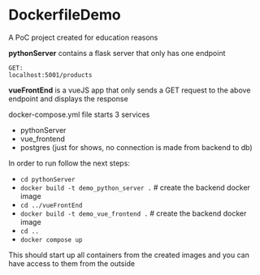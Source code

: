 # DockerfileDemo

A PoC project created for education reasons

**pythonServer** contains a flask server that only has one endpoint 
```
GET:
localhost:5001/products
```

**vueFrontEnd** is a vueJS app that only sends a GET request to the above endpoint and displays the response

docker-compose.yml file starts 3 services
- pythonServer
- vue_frontend
- postgres (just for shows, no connection is made from backend to db)

In order to run follow the next steps:
- ```cd pythonServer```
- ```docker build -t demo_python_server .```  # create the backend docker image
- ```cd ../vueFrontEnd```
- ```docker build -t demo_vue_frontend .```  # create the backend docker image
- ```cd ..```
- ```docker compose up```

This should start up all containers from the created images and you can have access to them from the outside 
